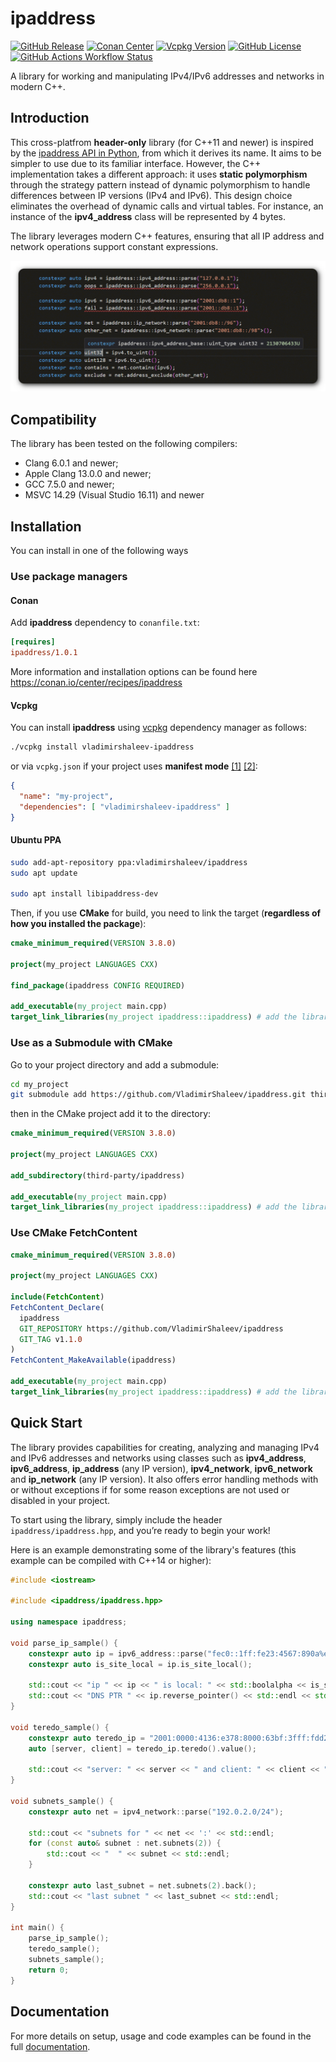 # ipaddress

[![GitHub Release](https://img.shields.io/github/v/release/vladimirshaleev/ipaddress?sort=semver&display_name=tag)](https://github.com/VladimirShaleev/ipaddress/releases)
[![Conan Center](https://img.shields.io/conan/v/ipaddress)](https://conan.io/center/recipes/ipaddress)
[![Vcpkg Version](https://img.shields.io/vcpkg/v/vladimirshaleev-ipaddress)](https://vcpkgx.com/details.html?package=vladimirshaleev-ipaddress)
[![GitHub License](https://img.shields.io/github/license/vladimirshaleev/ipaddress)](https://github.com/VladimirShaleev/ipaddress/blob/main/LICENSE)
[![GitHub Actions Workflow Status](https://img.shields.io/github/actions/workflow/status/vladimirshaleev/ipaddress/tests.yml?branch=main&logo=github&label=tests)
](https://github.com/VladimirShaleev/ipaddress/actions/workflows/tests.yml)

A library for working and manipulating IPv4/IPv6 addresses and networks in modern C++.

## Introduction

This cross-platfrom **header-only** library (for C++11 and newer) is inspired by the [ipaddress API in Python](https://docs.python.org/3.12/library/ipaddress.html), 
from which it derives its name. It aims to be simpler to use due to its familiar interface. However, the C++ implementation takes 
a different approach: it uses **static polymorphism** through the strategy pattern instead of dynamic polymorphism to handle 
differences between IP versions (IPv4 and IPv6). This design choice eliminates the overhead of dynamic calls and virtual tables. 
For instance, an instance of the **ipv4_address** class will be represented by 4 bytes.

The library leverages modern C++ features, ensuring that all IP address and network operations support constant expressions. 

![Constexpr](doc/img/constexpr.png "Errors are known at Compile Time")

## Compatibility

The library has been tested on the following compilers:

* Clang 6.0.1 and newer;
* Apple Clang 13.0.0 and newer;
* GCC 7.5.0 and newer;
* MSVC 14.29 (Visual Studio 16.11) and newer

## Installation

You can install in one of the following ways

### Use package managers

#### Conan

Add **ipaddress** dependency to `conanfile.txt`:

```ini
[requires]
ipaddress/1.0.1
```

More information and installation options can be found here https://conan.io/center/recipes/ipaddress

#### Vcpkg

You can install **ipaddress** using [vcpkg](https://github.com/microsoft/vcpkg#getting-started) dependency manager as follows:

```bash
./vcpkg install vladimirshaleev-ipaddress
```

or via `vcpkg.json` if your project uses **manifest mode** [[1]](https://learn.microsoft.com/vcpkg/consume/manifest-mode) [[2]](https://learn.microsoft.com/vcpkg/concepts/manifest-mode):

```json
{
  "name": "my-project",
  "dependencies": [ "vladimirshaleev-ipaddress" ]
}
```

#### Ubuntu PPA

```bash
sudo add-apt-repository ppa:vladimirshaleev/ipaddress
sudo apt update

sudo apt install libipaddress-dev
```

Then, if you use **CMake** for build, you need to link the target (**regardless of how you installed the package**):

```cmake
cmake_minimum_required(VERSION 3.8.0)

project(my_project LANGUAGES CXX)

find_package(ipaddress CONFIG REQUIRED)

add_executable(my_project main.cpp)
target_link_libraries(my_project ipaddress::ipaddress) # add the library to your target
```

### Use as a Submodule with CMake

Go to your project directory and add a submodule:

```bash
cd my_project
git submodule add https://github.com/VladimirShaleev/ipaddress.git third-party/ipaddress/
```
then in the CMake project add it to the directory:

```cmake
cmake_minimum_required(VERSION 3.8.0)

project(my_project LANGUAGES CXX)

add_subdirectory(third-party/ipaddress)

add_executable(my_project main.cpp)
target_link_libraries(my_project ipaddress::ipaddress) # add the library to your target
```

### Use CMake FetchContent

```cmake
cmake_minimum_required(VERSION 3.8.0)

project(my_project LANGUAGES CXX)

include(FetchContent)
FetchContent_Declare(
  ipaddress
  GIT_REPOSITORY https://github.com/VladimirShaleev/ipaddress
  GIT_TAG v1.1.0
)
FetchContent_MakeAvailable(ipaddress)

add_executable(my_project main.cpp)
target_link_libraries(my_project ipaddress::ipaddress) # add the library to your target
```

## Quick Start

The library provides capabilities for creating, analyzing and managing IPv4 and IPv6 addresses and networks using classes such 
as **ipv4_address**, **ipv6_address**, **ip_address** (any IP version), **ipv4_network**, **ipv6_network** and **ip_network** 
(any IP version). It also offers error handling methods with or without exceptions if for some reason exceptions are not used 
or disabled in your project.

To start using the library, simply include the header `ipaddress/ipaddress.hpp`, and you’re ready to begin your work!

Here is an example demonstrating some of the library's features (this example can be compiled with C++14 or higher):

```cpp
#include <iostream>

#include <ipaddress/ipaddress.hpp>

using namespace ipaddress;

void parse_ip_sample() {
    constexpr auto ip = ipv6_address::parse("fec0::1ff:fe23:4567:890a%eth2");
    constexpr auto is_site_local = ip.is_site_local();

    std::cout << "ip " << ip << " is local: " << std::boolalpha << is_site_local << std::endl;
    std::cout << "DNS PTR " << ip.reverse_pointer() << std::endl << std::endl;
}

void teredo_sample() {
    constexpr auto teredo_ip = "2001:0000:4136:e378:8000:63bf:3fff:fdd2"_ipv6;
    auto [server, client] = teredo_ip.teredo().value();

    std::cout << "server: " << server << " and client: " << client << " for " << teredo_ip << std::endl << std::endl;
}

void subnets_sample() {
    constexpr auto net = ipv4_network::parse("192.0.2.0/24");

    std::cout << "subnets for " << net << ':' << std::endl;
    for (const auto& subnet : net.subnets(2)) {
        std::cout << "  " << subnet << std::endl;
    }

    constexpr auto last_subnet = net.subnets(2).back();
    std::cout << "last subnet " << last_subnet << std::endl;
}

int main() {
    parse_ip_sample();
    teredo_sample();
    subnets_sample();
    return 0;
}
```

## Documentation

For more details on setup, usage and code examples can be found in the full [documentation](https://vladimirshaleev.github.io/ipaddress/).
